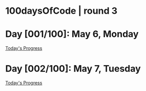 # 100daysOfCode | round 3

# Day [001/100]: May 6, Monday
[Today's Progress](https://frontendpadawan.wordpress.com/2019/05/06/r3d001-100daysofcode/)

# Day [002/100]: May 7, Tuesday
[Today's Progress](https://frontendpadawan.wordpress.com/2019/05/07/r3d002-100daysofcode/)